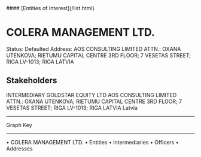 <link rel="stylesheet" type="text/css" href="../../assets/style.css">
#### [Entities of Interest](/list.html)

# COLERA MANAGEMENT LTD.
Status: Defaulted
Address: AOS CONSULTING LIMITED ATTN.: OXANA UTENKOVA; RIETUMU CAPITAL CENTRE 3RD FLOOR; 7 VESETAS STREET; RIGA LV-1013; RIGA LATVIA

## Stakeholders
INTERMEDIARY
GOLDSTAR EQUITY LTD
AOS CONSULTING LIMITED ATTN.: OXANA UTENKOVA; RIETUMU CAPITAL CENTRE 3RD FLOOR; 7 VESETAS STREET; RIGA LV-1013; RIGA LATVIA
Latvia




---



<div class="legend">
Graph Key
<hr>
<span class="focus">• COLERA MANAGEMENT LTD.</span>
<span class="entity">• Entities</span>
<span class="intermediary">• Intermediaries</span>
<span class="officer">• Officers</span>
<span class="address">• Addresses</span>
</div>


<img src="http://eoi-graphs.s3-website-eu-west-1.amazonaws.com/COLERA_MANAGEMENT_LTD..png" alt="">

